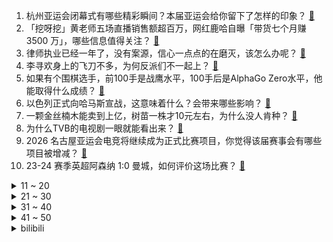 1. 杭州亚运会闭幕式有哪些精彩瞬间？本届亚运会给你留下了怎样的印象？ [:link:](https://www.zhihu.com/question/624855009)
2. 「挖呀挖」黄老师五场直播销售额超百万，网红鹿哈自曝「带货七个月赚 3500 万」，哪些信息值得关注？ [:link:](https://www.zhihu.com/question/625102048)
3. 律师执业已经一年了，没有案源，信心一点点的在磨灭，该怎么办呢？ [:link:](https://www.zhihu.com/question/614624447)
4. 李寻欢身上的飞刀不多，为何反派们不一起上？ [:link:](https://www.zhihu.com/question/622346804)
5. 如果有个围棋选手，前100手是战鹰水平，100手后是AlphaGo Zero水平，他能取得什么成绩？ [:link:](https://www.zhihu.com/question/624522745)
6. 以色列正式向哈马斯宣战，这意味着什么？会带来哪些影响？ [:link:](https://www.zhihu.com/question/625185576)
7. 一颗金丝楠木能卖到上亿，树苗一株才10元左右，为什么没人肯种？ [:link:](https://www.zhihu.com/question/617358912)
8. 为什么TVB的电视剧一眼就能看出来？ [:link:](https://www.zhihu.com/question/323209204)
9. 2026 名古屋亚运会电竞将继续成为正式比赛项目，你觉得该届赛事会有哪些项目被增减？ [:link:](https://www.zhihu.com/question/625121345)
10. 23-24 赛季英超阿森纳 1:0 曼城，如何评价这场比赛？ [:link:](https://www.zhihu.com/question/625217737)
<details>
<summary>11 ~ 20</summary>

11. 你对于 2023 年诺贝尔经济学奖的预测是什么？ [:link:](https://www.zhihu.com/question/622056011)
12. 职场上，关系真的比能力重要么？ [:link:](https://www.zhihu.com/question/520774936)
13. 特朗普称「以色列遇袭，是因为美国被视为软弱无能」，如何解读？ [:link:](https://www.zhihu.com/question/625126565)
14. 对于职场新人来说，如何更好找到自己职场上的奋斗方向和目标？ [:link:](https://www.zhihu.com/question/624856386)
15. 程序员的工作，可以干一辈子吗？ [:link:](https://www.zhihu.com/question/622312072)
16. 为什么父母越讲道理，孩子越不听话？ [:link:](https://www.zhihu.com/question/621598986)
17. 你吃方便面的时候，最喜欢的「泡面搭子」是什么？ [:link:](https://www.zhihu.com/question/622364918)
18. 外交部回应「巴以冲突升级」，称根本出路在于落实「两国方案」，建立独立的巴勒斯坦国，透露哪些信息？ [:link:](https://www.zhihu.com/question/625102612)
19. 报道称「巴以新一轮冲突已致以色列超 300 人死亡」，目前情况如何？为何巴以冲突不断加剧？ [:link:](https://www.zhihu.com/question/625093089)
20. 巴以冲突会打破中东和平进程吗？沙特和伊朗的和解会因此而生变吗？ [:link:](https://www.zhihu.com/question/625098191)
</details>
<details>
<summary>21 ~ 30</summary>

21. 舒默率美两党参议员抵沪，此次访华成员有哪些人？会讨论哪些问题？ [:link:](https://www.zhihu.com/question/624977331)
22. 如何看待2023年芝加哥马拉松基普图姆打破男子马拉松世界纪录？他会是正式比赛“破二”第一人吗？ [:link:](https://www.zhihu.com/question/625208799)
23. 浙江国祥 IPO 暂停，原定于 9 号申购，上交所表示「将对其开展专项核查」，哪些信息值得关注？ [:link:](https://www.zhihu.com/question/625131567)
24. 对于大多数普通人来说，出国留学会是人生的转折点吗？ [:link:](https://www.zhihu.com/question/624334324)
25. 想看看各位网友们随手一拍却很惊艳的照片，有吗有吗？ [:link:](https://www.zhihu.com/question/545454775)
26. 怎么感觉 24 秋招比 23 秋招环境更差了？ [:link:](https://www.zhihu.com/question/618357219)
27. 张艺谋已经 73 岁了，在导演界也是天花板级别的存在，他已经功成名就了，为啥他还在不断努力拍电影？ [:link:](https://www.zhihu.com/question/624711628)
28. 你有哪些「听娃一席话，血压一百八」的哭笑不得时刻分享？ [:link:](https://www.zhihu.com/question/623112037)
29. 什么东西你可以接受二手的？ [:link:](https://www.zhihu.com/question/385369212)
30. S13 全球总决赛上 LPL 队伍有可能在 BO5 里击溃 T1 战队吗？ [:link:](https://www.zhihu.com/question/624960918)
</details>
<details>
<summary>31 ~ 40</summary>

31. 通过互联网大厂筛选的简历，大概长什么样？ [:link:](https://www.zhihu.com/question/622553874)
32. 跟男友在一起快五年，现在因为财政大权跟他出现争执，我到底该如何解决？ [:link:](https://www.zhihu.com/question/624434147)
33. 虚幻引擎对非游戏应用要收费啦，你怎么看? [:link:](https://www.zhihu.com/question/624884825)
34. 奥本海默为啥会这么多语言？ [:link:](https://www.zhihu.com/question/619909461)
35. 巴以冲突对全球金融有何影响？黄金、石油等价格会变吗？ [:link:](https://www.zhihu.com/question/625165702)
36. 普通人读论文有什么益处吗？或者说有什么用？ [:link:](https://www.zhihu.com/question/443390969)
37. 媒体批当下甜宠剧「有的剧能不能别太性缘脑？干点啥都要谈恋爱」，如何看待此评论？ [:link:](https://www.zhihu.com/question/625127834)
38. 可以求一些充满神性或者比较空灵的歌吗，比如诸神黄昏这些（不限语种，纯音乐也可以）? [:link:](https://www.zhihu.com/question/624529846)
39. 日常上班通勤，你的化妆包里都装了哪些必备好物？ [:link:](https://www.zhihu.com/question/614533709)
40. 智能手表的功能比机械手表强很多，为什么还有那么多人买机械手表？ [:link:](https://www.zhihu.com/question/623897949)
</details>
<details>
<summary>41 ~ 50</summary>

41. 为什么高血压的症状越来越年轻化，作为年轻人该如何预防？ [:link:](https://www.zhihu.com/question/624997396)
42. 离职将近两个月，在新公司一直无法适应，想回前公司却无法说服自己，好纠结怎么办？ [:link:](https://www.zhihu.com/question/624651218)
43. 有人说有线耳机过时了，真的吗，为什还有那么多人使用有线耳机? [:link:](https://www.zhihu.com/question/622156075)
44. 2024 考研大纲有哪些值得关注的变化？考生该如何应对？ [:link:](https://www.zhihu.com/question/623303375)
45. 孩子要去上大学了，用2千多元的手机很丢人吗？ [:link:](https://www.zhihu.com/question/616927172)
46. 日本再出食物中毒事件，类似事故为何不断发生？ [:link:](https://www.zhihu.com/question/624862846)
47. 今年双十一想买台 4K 高刷电竞显示器，3000 元预算有推荐吗？ [:link:](https://www.zhihu.com/question/621674273)
48. 面试过程中，当出现哪些话语时，表明面试实际已经结束了？ [:link:](https://www.zhihu.com/question/622555887)
49. 《西游记》中凡人不能驾云，那为什么所有的妖精都可以使摄法带唐僧飞走，孙悟空却不行？ [:link:](https://www.zhihu.com/question/305264438)
50. 哪些照片可以证明你和猫的关系很铁？ [:link:](https://www.zhihu.com/question/618851076)
</details><details>
<summary>bilibili</summary>

</details>